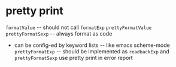 # pretty print

`formatValue` -- should not call `formatExp`
`prettyFormatValue`
`prettyFormatSexp` -- always format as code
- can be config-ed by keyword lists -- like emacs scheme-mode
`prettyFormatExp` -- should be implemented as `readbackExp` and `prettyFormatSexp`
use pretty print in error report
